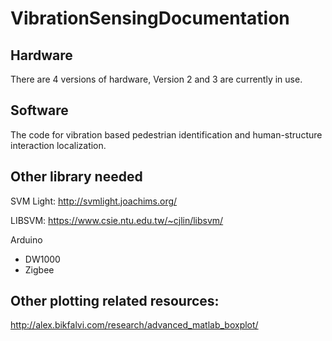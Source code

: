 # VibrationSensingDocumentation

## Hardware 
There are 4 versions of hardware, Version 2 and 3 are currently in use. 

## Software
The code for vibration based pedestrian identification and human-structure interaction localization.

## Other library needed
SVM Light: http://svmlight.joachims.org/

LIBSVM: https://www.csie.ntu.edu.tw/~cjlin/libsvm/

Arduino
  - DW1000
  - Zigbee

## Other plotting related resources:
http://alex.bikfalvi.com/research/advanced_matlab_boxplot/

